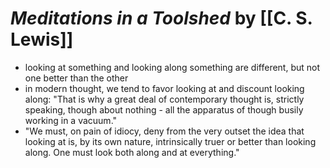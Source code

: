 
# *Meditations in a Toolshed* by [[C. S. Lewis]]

* looking at something and looking along something are different, but not one better than the other
* in modern thought, we tend to favor looking at and discount looking along: "That is why a great deal of contemporary thought is, strictly speaking, though about nothing - all the apparatus of though busily working in a vacuum."
* "We must, on pain of idiocy, deny from the very outset the idea that looking at is, by its own nature, intrinsically truer or better than looking along.  One must look both along and at everything."


